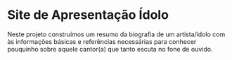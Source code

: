 # Site de Apresentação Ídolo

Neste projeto construímos um resumo da biografia de um artista/ídolo com às informações básicas e referências necessárias para conhecer pouquinho sobre aquele cantor(a) que tanto escuta no fone de ouvido.
